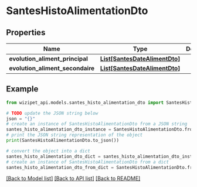 # SantesHistoAlimentationDto


## Properties

Name | Type | Description | Notes
------------ | ------------- | ------------- | -------------
**evolution_aliment_principal** | [**List[SantesDateAlimentDto]**](SantesDateAlimentDto.md) |  | [optional] 
**evolution_aliment_secondaire** | [**List[SantesDateAlimentDto]**](SantesDateAlimentDto.md) |  | [optional] 

## Example

```python
from wizipet_api.models.santes_histo_alimentation_dto import SantesHistoAlimentationDto

# TODO update the JSON string below
json = "{}"
# create an instance of SantesHistoAlimentationDto from a JSON string
santes_histo_alimentation_dto_instance = SantesHistoAlimentationDto.from_json(json)
# print the JSON string representation of the object
print(SantesHistoAlimentationDto.to_json())

# convert the object into a dict
santes_histo_alimentation_dto_dict = santes_histo_alimentation_dto_instance.to_dict()
# create an instance of SantesHistoAlimentationDto from a dict
santes_histo_alimentation_dto_from_dict = SantesHistoAlimentationDto.from_dict(santes_histo_alimentation_dto_dict)
```
[[Back to Model list]](../README.md#documentation-for-models) [[Back to API list]](../README.md#documentation-for-api-endpoints) [[Back to README]](../README.md)


